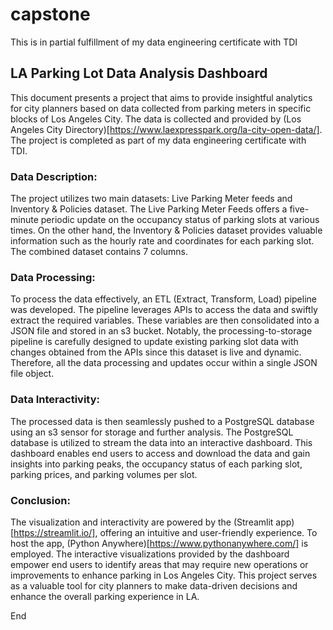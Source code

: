 # capstone
This is in partial fulfillment of my data engineering certificate with TDI

## LA Parking Lot Data Analysis Dashboard
This document presents a project that aims to provide insightful analytics for city planners based on data collected from parking meters in specific blocks of Los Angeles City. The data is collected and provided by (Los Angeles City Directory)[https://www.laexpresspark.org/la-city-open-data/]. The project is completed as part of my data engineering certificate with TDI.


### Data Description: 
The project utilizes two main datasets: Live Parking Meter feeds and Inventory & Policies dataset. The Live Parking Meter Feeds offers a five-minute periodic update on the occupancy status of parking slots at various times. On the other hand, the Inventory & Policies dataset provides valuable information such as the hourly rate and coordinates for each parking slot. The combined dataset contains 7 columns.

### Data Processing: 
To process the data effectively, an ETL (Extract, Transform, Load) pipeline was developed. The pipeline leverages APIs to access the data and swiftly extract the required variables. These variables are then consolidated into a JSON file and stored in an s3 bucket. Notably, the processing-to-storage pipeline is carefully designed to update existing parking slot data with changes obtained from the APIs since this dataset is live and dynamic. Therefore, all the data processing and updates occur within a single JSON file object.

### Data Interactivity: 
The processed data is then seamlessly pushed to a PostgreSQL database using an s3 sensor for storage and further analysis. The PostgreSQL database is utilized to stream the data into an interactive dashboard. This dashboard enables end users to access and download the data and gain insights into parking peaks, the occupancy status of each parking slot, parking prices, and parking volumes per slot.


### Conclusion: 
The visualization and interactivity are powered by the (Streamlit app)[https://streamlit.io/], offering an intuitive and user-friendly experience. To host the app, (Python Anywhere)[https://www.pythonanywhere.com/] is employed. The interactive visualizations provided by the dashboard empower end users to identify areas that may require new operations or improvements to enhance parking in Los Angeles City. This project serves as a valuable tool for city planners to make data-driven decisions and enhance the overall parking experience in LA.


End



